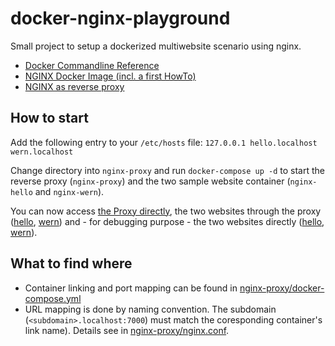 # docker-nginx-playground
Small project to setup a dockerized multiwebsite scenario using nginx.

* [Docker Commandline Reference](https://docs.docker.com/engine/reference/commandline/docker)
* [NGINX Docker Image (incl. a first HowTo)](https://hub.docker.com/_/nginx)
* [NGINX as reverse proxy](https://docs.nginx.com/nginx/admin-guide/web-server/reverse-proxy)

## How to start

Add the following entry to your `/etc/hosts` file:
`127.0.0.1 hello.localhost wern.localhost`

Change directory into `nginx-proxy` and run `docker-compose up -d` to start the reverse proxy (`nginx-proxy`) and the two sample website container (`nginx-hello` and `nginx-wern`).

You can now access [the Proxy directly](http://localhost:7000), the two websites through the proxy ([hello](http://hello.localhost:7000), [wern](http://wern.localhost:7000)) and - for debugging purpose - the two websites directly ([hello](http://hello.localhost:7100), [wern](http://wern.localhost:7200)).

## What to find where

* Container linking and port mapping can be found in [nginx-proxy/docker-compose.yml](./nginx-proxy/docker-compose.yml)
* URL mapping is done by naming convention. The subdomain (`<subdomain>.localhost:7000`) must match the coresponding container's link name). Details see in [nginx-proxy/nginx.conf](./nginx-proxy/nginx.conf).